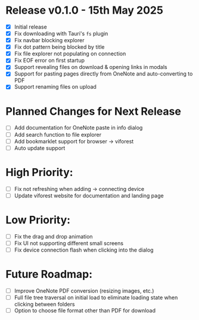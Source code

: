 # Release v0.1.0 - 15th May 2025
- [x] Initial release
- [x] Fix downloading with Tauri's `fs` plugin
- [x] Fix navbar blocking explorer
- [x] Fix dot pattern being blocked by title
- [x] Fix file explorer not populating on connection
- [x] Fix EOF error on first startup
- [x] Support revealing files on download & opening links in modals
- [x] Support for pasting pages directly from OneNote and auto-converting to PDF
- [x] Support renaming files on upload

# Planned Changes for Next Release
- [ ] Add documentation for OneNote paste in info dialog
- [ ] Add search function to file explorer
- [ ] Add bookmarklet support for browser -> viforest
- [ ] Auto update support

# High Priority:
- [ ] Fix not refreshing when adding -> connecting device
- [ ] Update viforest website for documentation and landing page

# Low Priority:
- [ ] Fix the drag and drop animation
- [ ] Fix UI not supporting different small screens
- [ ] Fix device connection flash when clicking into the dialog

# Future Roadmap:
- [ ] Improve OneNote PDF conversion (resizing images, etc.)
- [ ] Full file tree traversal on initial load to eliminate loading state when clicking between folders
- [ ] Option to choose file format other than PDF for download